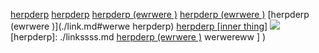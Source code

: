 [herpderp](/link)
[herpderp](./link.md)
[herpderp (ewrwere )](./link.md)
[herpderp (ewrwere )](./link.md#werwe)
[herpderp (ewrwere )](./link.md#werwe herpderp)
[herpderp [inner thing]](./link.md)
![](/link)
[herpderp]: ./linkssss.md
[herpderp (ewrwere )](./link.md) werwereww ] )